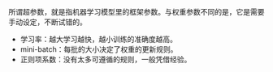 所谓超参数，就是指机器学习模型里的框架参数。与权重参数不同的是，它是需要手动设定，不断试错的。
 - 学习率：越大学习越快，越小训练的准确度越高。
 - mini-batch：每批的大小决定了权重的更新规则。
 - 正则项系数：没有太多可遵循的规则，一般凭借经验。
